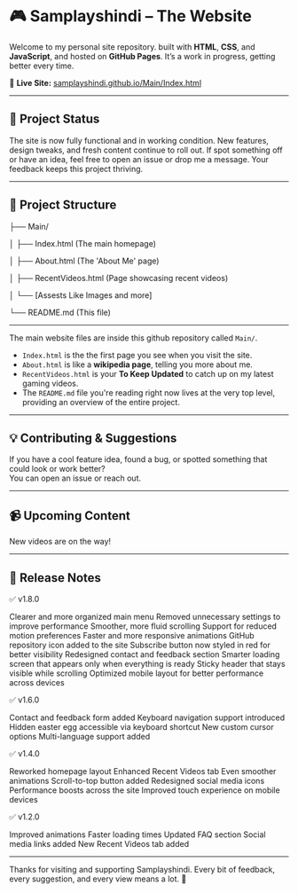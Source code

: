 # 🎮 Samplayshindi – The Website

Welcome to my personal site repository. built with **HTML**, **CSS**, and **JavaScript**, and hosted on **GitHub Pages**. It’s a work in progress, getting better every time.

🔗 **Live Site:** [samplayshindi.github.io/Main/Index.html](https://samplayshindi.github.io/Main/Index.html)

---

## 🚧 Project Status

The site is now fully functional and in working condition. New features, design tweaks, and fresh content continue to roll out.
If spot something off or have an idea, feel free to open an issue or drop me a message. Your feedback keeps this project thriving.

---

## 📁 Project Structure


├── Main/

│   ├── Index.html         (The main homepage)

│   ├── About.html         (The 'About Me' page)

│   ├── RecentVideos.html  (Page showcasing recent videos)

│   └── [Assests Like Images and more]

└── README.md (This file)

---


The main website files are inside this github repository called `Main/`.

* `Index.html` is the the first page you see when you visit the site.
* `About.html` is like a **wikipedia page**, telling you more about me.
* `RecentVideos.html` is your **To Keep Updated** to catch up on my latest gaming videos.
* The `README.md` file you're reading right now lives at the very top level, providing an overview of the entire project.

---

## 💡 Contributing & Suggestions

If you have a cool feature idea, found a bug, or spotted something that could look or work better?  
You can open an issue or reach out.

---

## 📹 Upcoming Content

New videos are on the way!

---

## 🧾 Release Notes

✅ v1.8.0

Clearer and more organized main menu
Removed unnecessary settings to improve performance
Smoother, more fluid scrolling
Support for reduced motion preferences
Faster and more responsive animations
GitHub repository icon added to the site
Subscribe button now styled in red for better visibility
Redesigned contact and feedback section
Smarter loading screen that appears only when everything is ready
Sticky header that stays visible while scrolling
Optimized mobile layout for better performance across devices

✅ v1.6.0

Contact and feedback form added
Keyboard navigation support introduced
Hidden easter egg accessible via keyboard shortcut
New custom cursor options
Multi-language support added

✅ v1.4.0

Reworked homepage layout
Enhanced Recent Videos tab
Even smoother animations
Scroll-to-top button added
Redesigned social media icons
Performance boosts across the site
Improved touch experience on mobile devices

✅ v1.2.0

Improved animations
Faster loading times
Updated FAQ section
Social media links added
New Recent Videos tab added

---

Thanks for visiting and supporting Samplayshindi. Every bit of feedback, every suggestion, and every view means a lot. 🍻
